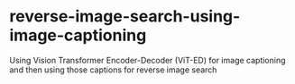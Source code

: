 # reverse-image-search-using-image-captioning
Using Vision Transformer Encoder-Decoder (ViT-ED) for image captioning and then using those captions for reverse image search
